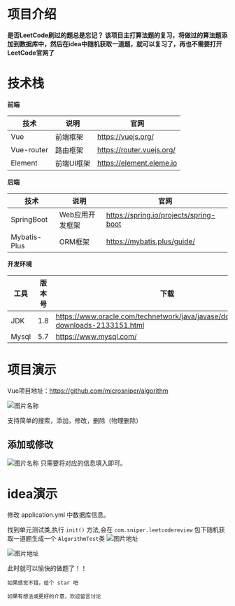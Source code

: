 # 项目介绍
**是否LeetCode刷过的题总是忘记？ 该项目主打算法题的复习，将做过的算法题添加到数据库中，然后在idea中随机获取一道题，就可以复习了，再也不需要打开LeetCode官网了**

# 技术栈
**前端**

 技术 | 说明   | 官网                        
 ---- |------|---------------------------  
 Vue  | 前端框架 | https://vuejs.org/        
 Vue-router | 路由框架 | https://router.vuejs.org/ 
Element| 前端UI框架     | https://element.eleme.io |


**后端**

技术 | 说明   | 官网                        
---- |------|---------------------------  
SpringBoot  | Web应用开发框架 | https://spring.io/projects/spring-boot  
Mybatis-Plus | ORM框架 | https://mybatis.plus/guide/

**开发环境**

工具 | 版本号      | 下载                        
---- |----------|---------------------------  
JDK  | 1.8      | https://www.oracle.com/technetwork/java/javase/downloads/jdk8-downloads-2133151.html
Mysql | 5.7      | https://www.mysql.com/



# 项目演示
Vue项目地址：https://github.com/microsniper/algorithm

![图片名称](http://sniper-blog.oss-cn-beijing.aliyuncs.com/blogImage/leetcode-review-/1687879463-leetcode-review-01.png)

支持简单的搜索，添加，修改，删除（物理删除）
## 添加或修改

![图片名称](http://sniper-blog.oss-cn-beijing.aliyuncs.com/blogImage/leetcode-review-/1687879841-leetcode-review-02.png)
只需要将对应的信息填入即可。

# idea演示
修改 application.yml 中数据库信息。

找到单元测试类,执行 `init()` 方法,会在 `com.sniper.leetcodereview` 包下随机获取一道题生成一个 `AlgorithmTest`类
![图片地址](http://sniper-blog.oss-cn-beijing.aliyuncs.com/blogImage/leetcode-review-/1687880216-leetcode-review-03.png)

![图片地址](http://sniper-blog.oss-cn-beijing.aliyuncs.com/blogImage/leetcode-review-/1687880566-leetcode-review-04.png)

此时就可以愉快的做题了！！

`如果感觉不错，给个 star 吧`

`如果有想法或更好的介意，欢迎留言讨论`